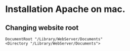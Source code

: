 # Installation Apache on mac.

## Changing website root
```
DocumentRoot "/Library/WebServer/Documents"
<Directory "/Library/WebServer/Documents">
```
